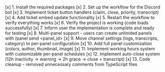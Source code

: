 [x] 1. Install the required packages
[x] 2. Set up the workflow for the Discord bot
[x] 3. Implement ticket button handlers (claim, close, priority, transcript)
[x] 4. Add ticket embed update functionality
[x] 5. Restart the workflow to verify everything works
[x] 6. Verify the project is working (code loads successfully)
[x] 7. Inform user the implementation is complete and ready for testing
[x] 8. Multi-panel support - users can create unlimited panels with /panel send <panel_id>
[x] 9. Move channel settings (logs, transcripts, category) to per-panel configuration
[x] 10. Add full panel customization (colors, author, thumbnail, image)
[x] 11. Implement working hours system with customizable per-panel schedules
[x] 12. Implement auto-close system (12h inactivity → warning → 2h grace → close + transcript)
[x] 13. Code cleanup - removed unnecessary comments from TypeScript files
